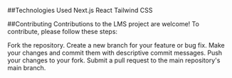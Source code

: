 ##Technologies Used
Next.js
React
Tailwind CSS

##Contributing
Contributions to the LMS project are welcome! To contribute, please follow these steps:

Fork the repository.
Create a new branch for your feature or bug fix.
Make your changes and commit them with descriptive commit messages.
Push your changes to your fork.
Submit a pull request to the main repository's main branch.
